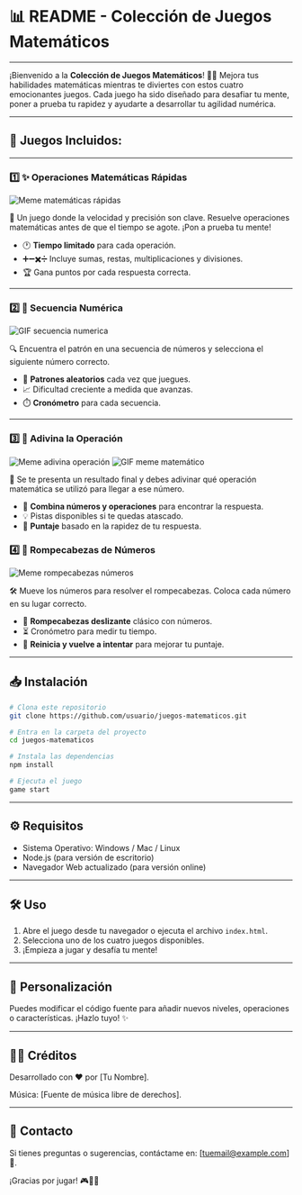 # 📊 **README - Colección de Juegos Matemáticos**

---

¡Bienvenido a la **Colección de Juegos Matemáticos**! 🧠✨ Mejora tus habilidades matemáticas mientras te diviertes con estos cuatro emocionantes juegos. Cada juego ha sido diseñado para desafiar tu mente, poner a prueba tu rapidez y ayudarte a desarrollar tu agilidad numérica.

---

## 🚀 **Juegos Incluidos:**

---

### 1️⃣ ✨ **Operaciones Matemáticas Rápidas**

![Meme matemáticas rápidas](https://i.imgflip.com/4t0m5.jpg)

🧮 Un juego donde la velocidad y precisión son clave. Resuelve operaciones matemáticas antes de que el tiempo se agote. ¡Pon a prueba tu mente!

- 🕐 **Tiempo limitado** para cada operación.
- ➕➖✖️➗ Incluye sumas, restas, multiplicaciones y divisiones.
- 🏆 Gana puntos por cada respuesta correcta.

---

### 2️⃣ 🔢 **Secuencia Numérica**

![GIF secuencia numerica](https://media.giphy.com/media/26AHONQ79FdWZhAI0/giphy.gif)

🔍 Encuentra el patrón en una secuencia de números y selecciona el siguiente número correcto.

- 🧩 **Patrones aleatorios** cada vez que juegues.
- 📈 Dificultad creciente a medida que avanzas.
- ⏱️ **Cronómetro** para cada secuencia.

---

### 3️⃣ 🤔 **Adivina la Operación**

![Meme adivina operación](https://i.imgflip.com/5j5t2i.jpg)
![GIF meme matemático](https://media.giphy.com/media/3ohzdIuqJoo8QdKlnW/giphy.gif)

🧠 Se te presenta un resultado final y debes adivinar qué operación matemática se utilizó para llegar a ese número.

- 🧪 **Combina números y operaciones** para encontrar la respuesta.
- 💡 Pistas disponibles si te quedas atascado.
- 🏅 **Puntaje** basado en la rapidez de tu respuesta.

### 4️⃣ 🧩 **Rompecabezas de Números**

![Meme rompecabezas números](https://i.imgflip.com/2/1otk96.jpg)

🛠️ Mueve los números para resolver el rompecabezas. Coloca cada número en su lugar correcto.

- 🧱 **Rompecabezas deslizante** clásico con números.
- ⏳ Cronómetro para medir tu tiempo.
- 🔄 **Reinicia y vuelve a intentar** para mejorar tu puntaje.

---

## 📥 **Instalación**

```bash
# Clona este repositorio
git clone https://github.com/usuario/juegos-matematicos.git

# Entra en la carpeta del proyecto
cd juegos-matematicos

# Instala las dependencias
npm install

# Ejecuta el juego
game start
```

---

## ⚙️ **Requisitos**

- Sistema Operativo: Windows / Mac / Linux
- Node.js (para versión de escritorio)
- Navegador Web actualizado (para versión online)

---

## 🛠️ **Uso**

1. Abre el juego desde tu navegador o ejecuta el archivo `index.html`.
2. Selecciona uno de los cuatro juegos disponibles.
3. ¡Empieza a jugar y desafía tu mente!

---

## 🎨 **Personalización**

Puedes modificar el código fuente para añadir nuevos niveles, operaciones o características. ¡Hazlo tuyo! ✨

---

## 🧑‍💻 **Créditos**

Desarrollado con ❤️ por [Tu Nombre].

Música: [Fuente de música libre de derechos].

---

## 📧 **Contacto**

Si tienes preguntas o sugerencias, contáctame en: [tuemail@example.com] 📩.

¡Gracias por jugar! 🎮🔢✨



